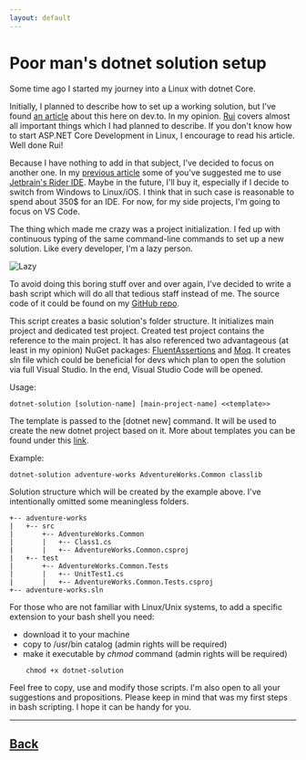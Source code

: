 ```yaml
---
layout: default
---
```


# Poor man's dotnet solution setup

Some time ago I started my journey into a Linux with dotnet Core. 

Initially, I planned to describe how to set up a working solution, but I've found [an article](https://dev.to/ruidfigueiredo/aspnet-core-development-in-linux-fge)  about this here on dev.to. In my opinion. [Rui](https://dev.to/ruidfigueiredo) covers almost all important things which I had planned to describe. If you don't know how to start ASP.NET Core Development in Linux, I encourage to read his article. Well done Rui!

Because I have nothing to add in that subject, I've decided to focus on another one. In my [previous article](https://dev.to/rafalpienkowski/a-net-man-in-linux-world-i66) some of you've suggested me to use [Jetbrain's Rider IDE](https://www.jetbrains.com/rider/). Maybe in the future, I'll buy it, especially if I decide to switch from Windows to Linux/iOS. I think that in such case is reasonable to spend about 350$ for an IDE. For now, for my side projects, I'm going to focus on VS Code. 

The thing which made me crazy was a project initialization. I fed up with continuous typing of the same command-line commands to set up a new solution. Like every developer, I'm a lazy person.

![Lazy](https://media.giphy.com/media/VjWNQMfCIHxS0/giphy.gif)

To avoid doing this boring stuff over and over again, I've decided to write a bash script which will do all that tedious staff instead of me. The source code of it could be found on my [GitHub repo](https://github.com/rafalpienkowski/bash-extensions).

This script creates a basic solution's folder structure. It initializes main project and dedicated test project. Created test project contains the reference to the main project. It has also referenced two advantageous (at least in my opinion) NuGet packages: [FluentAssertions](https://fluentassertions.com) and [Moq](https://github.com/Moq/moq4/wiki/Quickstart). It creates sln file which could be beneficial for devs which plan to open the solution via full Visual Studio. In the end, Visual Studio Code will be opened.

Usage: 
```
dotnet-solution [solution-name] [main-project-name] <<template>>
```

The template is passed to the [dotnet new] command. It will be used to create the new dotnet project based on it. More about templates you can be found under this [link](https://docs.microsoft.com/en-us/dotnet/core/tools/dotnet-new).

Example: 

```
dotnet-solution adventure-works AdventureWorks.Common classlib
```

Solution structure which will be created by the example above. I've intentionally omitted some meaningless folders.

```
+-- adventure-works
|   +-- src
|       +-- AdventureWorks.Common
|       |   +-- Class1.cs
|       |   +-- AdventureWorks.Common.csproj
|   +-- test
|       +-- AdventureWorks.Common.Tests
|       |   +-- UnitTest1.cs
|       |   +-- AdventureWorks.Common.Tests.csproj
+-- adventure-works.sln
```

For those who are not familiar with Linux/Unix systems, to add a specific extension to your bash shell you need:
- download it to your machine
- copy to /usr/bin catalog (admin rights will be required)
- make it executable by _chmod_ command (admin rights will be required)
```
    chmod +x dotnet-solution
```

Feel free to copy, use and modify those scripts. I'm also open to all your suggestions and propositions. Please keep in mind that was my first steps in bash scripting. I hope it can be handy for you.

___    

## [Back](/)